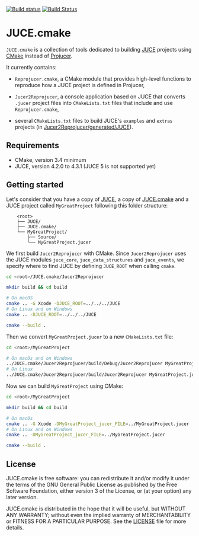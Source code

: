 [![Build status][appveyor-badge]][appveyor]
[![Build Status][travis-ci-badge]][travis-ci]

# JUCE.cmake

`JUCE.cmake` is a collection of tools dedicated to building [JUCE][juce] projects using
[CMake][cmake] instead of [Projucer][projucer].

It currently contains:

- `Reprojucer.cmake`, a CMake module that provides high-level functions to reproduce how a
JUCE project is defined in Projucer,

- `Jucer2Reprojucer`, a console application based on JUCE that converts `.jucer` project
files into `CMakeLists.txt` files that include and use `Reprojucer.cmake`,

- several `CMakeLists.txt` files to build JUCE's `examples` and `extras` projects (in
[Jucer2Reprojucer/generated/JUCE](Jucer2Reprojucer/generated/JUCE)).


## Requirements

- CMake, version 3.4 minimum
- JUCE, version 4.2.0 to 4.3.1 (JUCE 5 is not supported yet)


## Getting started

Let's consider that you have a copy of [JUCE][github-juce], a copy of
[JUCE.cmake][github-juce-cmake] and a JUCE project called `MyGreatProject` following this
folder structure:

```
    <root>
    ├── JUCE/
    ├── JUCE.cmake/
    └── MyGreatProject/
        ├── Source/
        └── MyGreatProject.jucer
```

We first build `Jucer2Reprojucer` with CMake. Since `Jucer2Reprojucer` uses the JUCE
modules `juce_core`, `juce_data_structures` and `juce_events`, we specify where to find
JUCE by defining `JUCE_ROOT` when calling `cmake`.

```sh
cd <root>/JUCE.cmake/Jucer2Reprojucer

mkdir build && cd build

# On macOS
cmake .. -G Xcode -DJUCE_ROOT=../../../JUCE
# On Linux and on Windows
cmake .. -DJUCE_ROOT=../../../JUCE

cmake --build .
```

Then we convert `MyGreatProject.jucer` to a new `CMakeLists.txt` file:

```sh
cd <root>/MyGreatProject

# On macOs and on Windows
../JUCE.cmake/Jucer2Reprojucer/build/Debug/Jucer2Reprojucer MyGreatProject.jucer ../JUCE.cmake/cmake/Reprojucer.cmake
# On Linux
../JUCE.cmake/Jucer2Reprojucer/build/Jucer2Reprojucer MyGreatProject.jucer ../JUCE.cmake/cmake/Reprojucer.cmake
```

Now we can build `MyGreatProject` using CMake:

```sh
cd <root>/MyGreatProject

mkdir build && cd build

# On macOs
cmake .. -G Xcode -DMyGreatProject_jucer_FILE=../MyGreatProject.jucer
# On Linux and on Windows
cmake .. -DMyGreatProject_jucer_FILE=../MyGreatProject.jucer

cmake --build .
```


## License

JUCE.cmake is free software: you can redistribute it and/or modify it under the terms of
the GNU General Public License as published by the Free Software Foundation, either
version 3 of the License, or (at your option) any later version.

JUCE.cmake is distributed in the hope that it will be useful, but WITHOUT ANY WARRANTY;
without even the implied warranty of MERCHANTABILITY or FITNESS FOR A PARTICULAR PURPOSE.
See the [LICENSE](LICENSE) file for more details.


[appveyor-badge]: https://ci.appveyor.com/api/projects/status/github/McMartin/JUCE.cmake?branch=master&svg=true
[appveyor]: https://ci.appveyor.com/project/McMartin/juce-cmake
[cmake]: https://cmake.org/
[github-juce-cmake]: https://github.com/McMartin/JUCE.cmake
[github-juce]: https://github.com/WeAreROLI/JUCE
[juce]: https://juce.com/
[projucer]: https://www.juce.com/projucer
[travis-ci-badge]: https://travis-ci.org/McMartin/JUCE.cmake.svg?branch=master
[travis-ci]: https://travis-ci.org/McMartin/JUCE.cmake
